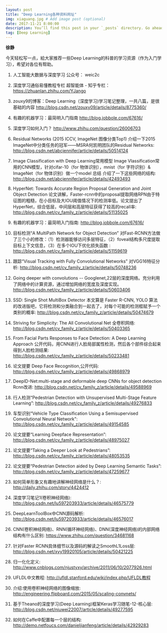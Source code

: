 ```yaml
---
layout: post
title: "Deep Learning各种资料网址"
img: xiaguang.jpg # Add image post (optional)
date: 2017-11-21 8:00:00 
description: You’ll find this post in your `_posts` directory. Go ahead and edit it and re-build the site to see your changes. # Add post description (optional)
tag: [Deep Learning]
---
```

**徐静**

今天轻松写一点，給大家推荐一些Deep Learning的科普的学习资源（作为入门学习），希望对各位有帮助。

1. 人工智能大数据与深度学习  公众号： weic2c


2. 深度学习通俗易懂教程专栏  超智能体 - 知乎专栏：https://zhuanlan.zhihu.com/YJango

3.  zouxy9的博客：Deep Learning（深度学习)学习笔记整理，一共八篇，是很基础的内容
 http://blog.csdn.net/zouxy09/article/details/8775360/ 

4. 有趣的机器学习：最简明入门指南 http://blog.jobbole.com/67616/

5. 深度学习如何入门？ http://www.zhihu.com/question/26006703

6. Residual Networks (2015 ICCV, ImageNet 图像分类Top1)   介绍一下2015 ImageNet中分类任务的冠军——MSRA何凯明团队的Residual Networks: http://blog.csdn.net/abcjennifer/article/details/50514124

7. Image Classification with Deep Learning常用模型   Image Vlassification常用的CNN模型，针对cifar-10（for 物体识别），mnist（for 字符识别）& ImageNet（for 物体识别）做一个model 总结  介绍了一下这些网络的结构:
http://blog.csdn.net/abcjennifer/article/details/42493493

8. HyperNet: Towards Accurate Region Proposal Generation and Joint Object Detection 论文讲解，Faster-rcnn中的proposal提取网络RPN由于特征图的粗糙，在小目标及大IOU阈值情况下的检测率低。论文提出了HyperNet，综合低层，中间层和高层特征获得了较高的recall率:
http://blog.csdn.net/cv_family_z/article/details/51135025

9. 有趣的机器学习：最简明入门指南: http://blog.jobbole.com/67616/

10. 目标检测“A MultiPath Network for Object Detection”      对Fast-RCNN方法做了三个小的修改：（1）检测器能够访问多层特征，（2）foveal结构多尺度提取目标上下文信息，（3）在多个IOU下优化损失函数
: http://blog.csdn.net/cv_family_z/article/details/51159619

11. 跟踪“Visual Tracking with Fully Convolutional Networks” 对VGG16特征分析:
http://blog.csdn.net/cv_family_z/article/details/50748236

12. Going deeper with convolutions -- Googlenet,22层的深度网络。充分利用了网络中的计算资源，通过增加网络的宽度及深度实现。
http://blog.csdn.net/cv_family_z/article/details/50603406

13. SSD: Single Shot MultiBox Detector 本文算是 Faster R-CNN, YOLO 算法的改进版吧，它将检测和分类融合到一起去了，对每个可能的检测框赋予一个类别的概率:
http://blog.csdn.net/cv_family_z/article/details/50474679

14. Striving for Simplicity: The All Convolutional Net 全卷积网络:
http://blog.csdn.net/cv_family_z/article/details/50403365

15. From Facial Parts Responses to Face Detection: A Deep Learning Approach        公开代码，用CNN进行人脸局部属性检测，然后各个部件综合起来得到人脸检测结果:
http://blog.csdn.net/cv_family_z/article/details/50233481

16. 论文提要 Deep Face Recognition,公开代码:
http://blog.csdn.net/cv_family_z/article/details/49868979

17. DeepID-Net:multi-stage and deformable deep CNNs for object detection  Rcnn改进:
http://blog.csdn.net/cv_family_z/article/details/49588969

18. 行人检测“Pedestrian Detection with Unsupervised Multi-Stage Feature Learning”: 
http://blog.csdn.net/cv_family_z/article/details/49276833

19. 车型识别“Vehicle Type Classification Using a Semisupervised Convolutional Neural Network": 
http://blog.csdn.net/cv_family_z/article/details/49154585

20. 论文提要“Learning Deepface Representation”:
http://blog.csdn.net/cv_family_z/article/details/48975027

21. 论文提要“Taking a Deeper Look at Pedestrians”:    
http://blog.csdn.net/cv_family_z/article/details/48053535

22. 论文提要“Pedestrian Detection aided by Deep Learning Semantic Tasks”:
http://blog.csdn.net/cv_family_z/article/details/47259677

23. 如何简单形象又有趣地讲解神经网络是什么？:
http://daily.zhihu.com/story/4424412

24. 深度学习笔记1(卷积神经网络):
http://blog.csdn.net/lu597203933/article/details/46575779

25. DeepLearnToolBox中CNN源码解析:
http://blog.csdn.net/lu597203933/article/details/46576017

26. CNN(卷积神经网络)、RNN(循环神经网络)、DNN(深度神经网络)的内部网络结构有什么区别:
https://www.zhihu.com/question/34681168

27. 针对Faster RCNN具体细节以及源码的解读之SmoothL1Loss层:
http://blog.csdn.net/xyy19920105/article/details/50421225

28. 归一化化定义:
http://www.cnblogs.com/njustyxy/archive/2011/06/10/2077926.html

29. UFLDL中文教程:
http://ufldl.stanford.edu/wiki/index.php/UFLDL教程

30. 介绍:使用卷积神经网络的图像缩放:
http://engineering.flipboard.com/2015/05/scaling-convnets/

31. 基于Theano的深度学习(Deep Learning)框架Keras学习随笔-12-核心层:
http://blog.csdn.net/niuwei22007/article/details/49277595

32. 如何在Caffe中配置每一个层的结构:
http://demo.netfoucs.com/danieljianfeng/article/details/42929283
